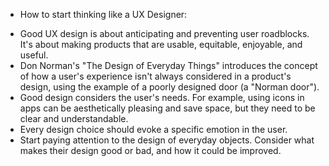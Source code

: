 - How to start thinking like a UX Designer:
+ Good UX design is about anticipating and preventing user roadblocks. It's about making products that are usable, equitable, enjoyable, and useful.
+ Don Norman's "The Design of Everyday Things" introduces the concept of how a user's experience isn't always considered in a product's design, using the example of a poorly designed door (a "Norman door").
+ Good design considers the user's needs. For example, using icons in apps can be aesthetically pleasing and save space, but they need to be clear and understandable.
+ Every design choice should evoke a specific emotion in the user.
+ Start paying attention to the design of everyday objects. Consider what makes their design good or bad, and how it could be improved.